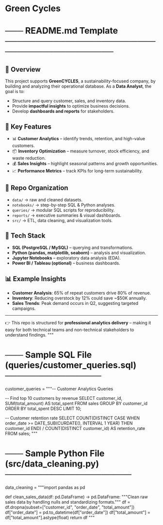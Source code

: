 # Green Cycles


# ─── README.md Template ───────────────────────────────────────────


## 📌 Overview
This project supports **GreenCYCLES**, a sustainability-focused company, by building and analyzing their operational database.
As a **Data Analyst**, the goal is to:
- Structure and query customer, sales, and inventory data.
- Provide **impactful insights** to optimize business decisions.
- Develop **dashboards and reports** for stakeholders.

## 🔑 Key Features
- 📊 **Customer Analytics** – identify trends, retention, and high-value customers.
- 📦 **Inventory Optimization** – measure turnover, stock efficiency, and waste reduction.
- 💰 **Sales Insights** – highlight seasonal patterns and growth opportunities.
- 📈 **Performance Metrics** – track KPIs for long-term sustainability.

## 📂 Repo Organization
- `data/` → raw and cleaned datasets.
- `notebooks/` → step-by-step SQL & Python analyses.
- `queries/` → modular SQL scripts for reproducibility.
- `reports/` → executive summaries & visual dashboards.
- `src/` → ETL, data cleaning, and visualization tools.

## 🚀 Tech Stack
- **SQL (PostgreSQL / MySQL)** – querying and transformations.
- **Python (pandas, matplotlib, seaborn)** – analysis and visualization.
- **Jupyter Notebooks** – exploratory data analysis (EDA).
- **Power BI / Tableau (optional)** – business dashboards.

## 📊 Example Insights
- **Customer Analysis**: 65% of repeat customers drive 80% of revenue.
- **Inventory**: Reducing overstock by 12% could save ~$50K annually.
- **Sales Trends**: Peak demand occurs in Q2, suggesting targeted campaigns.

---
👉 This repo is structured for **professional analytics delivery** – making it easy for both technical teams and non-technical stakeholders to understand findings.
"""

# ─── Sample SQL File (queries/customer_queries.sql) ────────────────
customer_queries = """-- Customer Analytics Queries

-- Find top 10 customers by revenue
SELECT customer_id, SUM(total_amount) AS total_spent
FROM sales
GROUP BY customer_id
ORDER BY total_spent DESC
LIMIT 10;

-- Customer retention rate
SELECT 
    COUNT(DISTINCT CASE WHEN order_date >= DATE_SUB(CURDATE(), INTERVAL 1 YEAR) THEN customer_id END) /
    COUNT(DISTINCT customer_id) AS retention_rate
FROM sales;
"""

# ─── Sample Python File (src/data_cleaning.py) ─────────────────────
data_cleaning = """import pandas as pd

def clean_sales_data(df: pd.DataFrame) -> pd.DataFrame:
    """Clean raw sales data by handling nulls and standardizing formats."""
    df = df.dropna(subset=["customer_id", "order_date", "total_amount"])
    df["order_date"] = pd.to_datetime(df["order_date"])
    df["total_amount"] = df["total_amount"].astype(float)
    return df
"""
